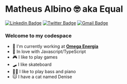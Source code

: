 # Matheus Albino 🤓 aka Equal

[![Linkedin Badge](https://img.shields.io/badge/-LinkedIn-blue?style=flat-square&logo=Linkedin&logoColor=white&link=https://www.linkedin.com/in/matheusalbino/)](https://www.linkedin.com/in/matheusalbino/)
[![Twitter Badge](https://img.shields.io/badge/-Twitter-1ca0f1?style=flat-square&labelColor=1ca0f1&logo=twitter&logoColor=white&link=https://twitter.com/equaldev)](https://twitter.com/equaldev)
[![Gmail Badge](https://img.shields.io/badge/-Gmail-c14438?style=flat-square&logo=Gmail&logoColor=white&link=mailto:m.nunes.albino@gmail.com)](mailto:m.nunes.albino@gmail.com)

### Welcome to my codespace

 - 🔭 I'm currently working at **[Omega Energia](https://www.linkedin.com/company/omegaenergia/)**
 - 💙 In love with Javascript/TypeScript
 - 🎮 I like to play games 
 - 🛹 I like skateboard
 - 🎹🎸 I like to play bass and piano
 - 🐱 I have a cat named Denise
